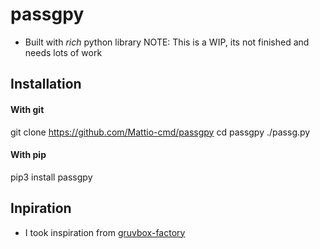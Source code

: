 # passgpy
- Built with *rich* python library
NOTE: This is a WIP, its not finished and needs lots of work

## Installation
#### With git
git clone https://github.com/Mattio-cmd/passgpy
cd passgpy
./passg.py

#### With pip
pip3 install passgpy


## Inpiration
- I took inspiration from [gruvbox-factory](https://github.com/paulopacitti/gruvbox-factory)
